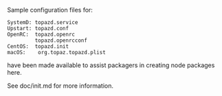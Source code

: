 Sample configuration files for:
```
SystemD: topazd.service
Upstart: topazd.conf
OpenRC:  topazd.openrc
         topazd.openrcconf
CentOS:  topazd.init
macOS:    org.topaz.topazd.plist
```
have been made available to assist packagers in creating node packages here.

See doc/init.md for more information.

